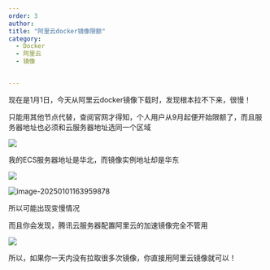 ```yaml
---
order: 3
author: 
title: "阿里云docker镜像限额"
category:
  - Docker
  - 阿里云
  - 镜像


---
```


现在是1月1日，今天从阿里云docker镜像下载时，发现根本拉不下来，很慢！

只能用其他节点代替，查阅官网才得知，个人用户从9月起便开始限额了，而且服务器地址也必须和云服务器地址选同一个区域

![](https://qtp-1324720525.cos.ap-shanghai.myqcloud.com/blog/image-20250101163629421.png)

我的ECS服务器地址是华北，而镜像实例地址却是华东

![](https://qtp-1324720525.cos.ap-shanghai.myqcloud.com/blog/image-20250101163825369.png)

![image-20250101163959878](https://qtp-1324720525.cos.ap-shanghai.myqcloud.com/blog/image-20250101163959878.png)

所以可能出现变慢情况

而且你会发现，腾讯云服务器配置阿里云的加速镜像完全不管用

![](https://qtp-1324720525.cos.ap-shanghai.myqcloud.com/blog/image-20250101164310492.png)

所以，如果你一天内没有拉取很多次镜像，你直接用阿里云镜像就可以！